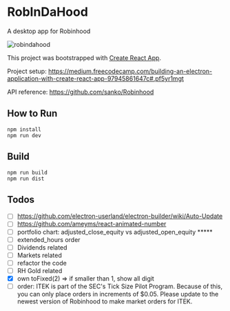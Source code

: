 # RobInDaHood
A desktop app for Robinhood

![robindahood](http://i.imgur.com/6PT1tat.jpg)

This project was bootstrapped with [Create React App](https://github.com/facebookincubator/create-react-app).

Project setup: https://medium.freecodecamp.com/building-an-electron-application-with-create-react-app-97945861647c#.pf5yr1mgt

API reference: https://github.com/sanko/Robinhood

## How to Run
```shell
npm install
npm run dev
```

## Build
```shell
npm run build
npm run dist
```

## Todos
- [ ] https://github.com/electron-userland/electron-builder/wiki/Auto-Update
- [ ] https://github.com/ameyms/react-animated-number
- [ ] portfolio chart: adjusted_close_equity vs adjusted_open_equity *****
- [ ] extended_hours order
- [ ] Dividends related
- [ ] Markets related
- [ ] refactor the code
- [ ] RH Gold related
- [x] own toFixed(2) => if smaller than 1, show all digit
- [ ] order: ITEK is part of the SEC's Tick Size Pilot Program. Because of this, you can only place orders in increments of $0.05. Please update to the newest version of Robinhood to make market orders for ITEK.
